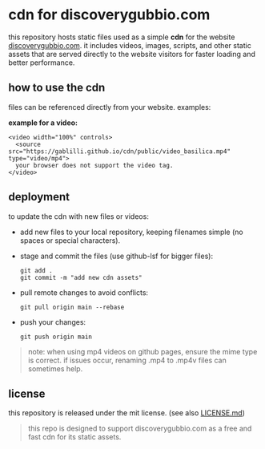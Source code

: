 # cdn for discoverygubbio.com

this repository hosts static files used as a simple **cdn** for the website [discoverygubbio.com](https://discoverygubbio.com). it includes videos, images, scripts, and other static assets that are served directly to the website visitors for faster loading and better performance.

## how to use the cdn

files can be referenced directly from your website. examples:

**example for a video:**
```
<video width="100%" controls>
  <source src="https://gablilli.github.io/cdn/public/video_basilica.mp4" type="video/mp4">
  your browser does not support the video tag.
</video>
```

## deployment
to update the cdn with new files or videos:

- add new files to your local repository, keeping filenames simple (no spaces or special characters).

- stage and commit the files (use github-lsf for bigger files):

  ```
  git add .
  git commit -m "add new cdn assets"
  ```

- pull remote changes to avoid conflicts:
    
    ```
    git pull origin main --rebase
    ```
    
- push your changes:
    
    ```
    git push origin main
    ```

> note: when using mp4 videos on github pages, ensure the mime type is correct. if issues occur, renaming .mp4 to .mp4v files can sometimes help.

## license
this repository is released under the mit license. (see also [LICENSE.md](/license.md))
> this repo is designed to support discoverygubbio.com as a free and fast cdn for its static assets.
